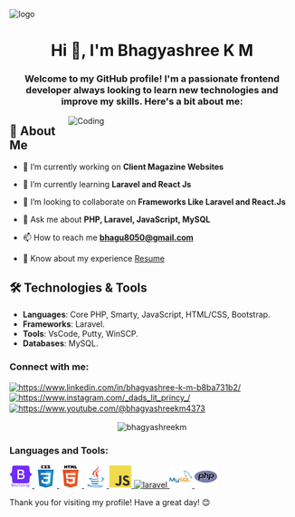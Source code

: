 ![logo](https://png.pngtree.com/background/20230525/original/pngtree-female-programmer-in-front-of-computer-screens-picture-image_2734159.jpg)

<h1 align="center">Hi 👋, I'm Bhagyashree K M</h1>
<h3 align="center">Welcome to my GitHub profile! I'm a passionate frontend developer always looking to learn new technologies and improve my skills. Here's a bit about me:</h3>
<img align="right" alt="Coding" width="400" src="https://user-images.githubusercontent.com/74038190/221352975-94759904-aa4c-4032-a8ab-b546efb9c478.gif">

<h2>🚀 About Me</h2>

- 🔭 I’m currently working on **Client Magazine Websites**

- 🌱 I’m currently learning **Laravel and React Js**

- 👯 I’m looking to collaborate on **Frameworks Like Laravel and React.Js**

- 💬 Ask me about **PHP, Laravel, JavaScript, MySQL**

- 📫 How to reach me **bhagu8050@gmail.com**

- 📄 Know about my experience [Resume](https://drive.google.com/file/d/1LcSbyFw66lovmGimcaQx971RLuiw-5Y9/view)

<h2>🛠️ Technologies & Tools</h2>

- **Languages**: Core PHP, Smarty, JavaScript, HTML/CSS, Bootstrap.
- **Frameworks**: Laravel.
- **Tools**: VsCode, Putty, WinSCP.
- **Databases**: MySQL.

<h3 align="left">Connect with me:</h3>
<p align="left">
<a href="https://linkedin.com/in/https://www.linkedin.com/in/bhagyashree-k-m-b8ba731b2/" target="blank"><img align="center" src="https://raw.githubusercontent.com/rahuldkjain/github-profile-readme-generator/master/src/images/icons/Social/linked-in-alt.svg" alt="https://www.linkedin.com/in/bhagyashree-k-m-b8ba731b2/" height="30" width="40" /></a>
<a href="https://www.instagram.com/_dads_lit_princy_/" target="blank"><img align="center" src="https://raw.githubusercontent.com/rahuldkjain/github-profile-readme-generator/master/src/images/icons/Social/instagram.svg" alt="https://www.instagram.com/_dads_lit_princy_/" height="30" width="40" /></a>
<a href="https://www.youtube.com/@bhagyashreekm4373" target="blank"><img align="center" src="https://raw.githubusercontent.com/rahuldkjain/github-profile-readme-generator/master/src/images/icons/Social/youtube.svg" alt="https://www.youtube.com/@bhagyashreekm4373" height="30" width="40" /></a>
</p>

<p align="center"><img align="center" src="https://github-readme-stats.vercel.app/api/top-langs?username=bhagyashreekm&show_icons=true&locale=en&layout=compact" alt="bhagyashreekm" /></p>

<h3 align="left">Languages and Tools:</h3>
<p align="left"> <a href="https://getbootstrap.com" target="_blank" rel="noreferrer"> <img src="https://raw.githubusercontent.com/devicons/devicon/master/icons/bootstrap/bootstrap-plain-wordmark.svg" alt="bootstrap" width="40" height="40"/> </a> <a href="https://www.w3schools.com/css/" target="_blank" rel="noreferrer"> <img src="https://raw.githubusercontent.com/devicons/devicon/master/icons/css3/css3-original-wordmark.svg" alt="css3" width="40" height="40"/> </a> <a href="https://www.w3.org/html/" target="_blank" rel="noreferrer"> <img src="https://raw.githubusercontent.com/devicons/devicon/master/icons/html5/html5-original-wordmark.svg" alt="html5" width="40" height="40"/> </a> <a href="https://www.java.com" target="_blank" rel="noreferrer"> <img src="https://raw.githubusercontent.com/devicons/devicon/master/icons/java/java-original.svg" alt="java" width="40" height="40"/> </a> <a href="https://developer.mozilla.org/en-US/docs/Web/JavaScript" target="_blank" rel="noreferrer"> <img src="https://raw.githubusercontent.com/devicons/devicon/master/icons/javascript/javascript-original.svg" alt="javascript" width="40" height="40"/> </a> <a href="https://laravel.com/" target="_blank" rel="noreferrer"> <img src="https://laravel.com/img/logomark.min.svg" alt="laravel" width="40" height="40"/> </a> <a href="https://www.mysql.com/" target="_blank" rel="noreferrer"> <img src="https://raw.githubusercontent.com/devicons/devicon/master/icons/mysql/mysql-original-wordmark.svg" alt="mysql" width="40" height="40"/> </a> <a href="https://www.php.net" target="_blank" rel="noreferrer"> <img src="https://raw.githubusercontent.com/devicons/devicon/master/icons/php/php-original.svg" alt="php" width="40" height="40"/> </a> </p>

Thank you for visiting my profile! Have a great day! 😊
